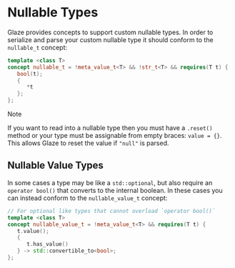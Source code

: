 # Nullable Types

Glaze provides concepts to support custom nullable types. In order to serialize and parse your custom nullable type it should conform to the `nullable_t` concept:

```c++
template <class T>
concept nullable_t = !meta_value_t<T> && !str_t<T> && requires(T t) {
   bool(t);
   {
      *t
   };
};
```

> [!NOTE]
>
> If you want to read into a nullable type then you must have a `.reset()` method or your type must be assignable from empty braces: `value = {}`. This allows Glaze to reset the value if `"null"` is parsed.

## Nullable Value Types

In some cases a type may be like a `std::optional`, but also require an `operator bool()` that converts to the internal boolean. In these cases you can instead conform to the `nullable_value_t` concept:

```c++
// For optional like types that cannot overload `operator bool()`
template <class T>
concept nullable_value_t = !meta_value_t<T> && requires(T t) {
   t.value();
   {
      t.has_value()
   } -> std::convertible_to<bool>;
};
```
